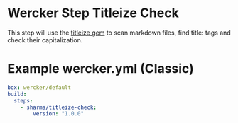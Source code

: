 # Wercker Step Titleize Check

This step will use the [titleize gem](https://github.com/granth/titleize) to scan markdown files, find title: tags and check their capitalization. 

# Example wercker.yml (Classic)

```yml
box: wercker/default
build:
  steps:
    - sharms/titleize-check:
        version: "1.0.0"
```
